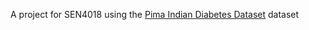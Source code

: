 A project for SEN4018 using the [Pima Indian Diabetes Dataset](https://www.kaggle.com/code/shrutimechlearn/step-by-step-diabetes-classification-knn-detailed/notebook) dataset

